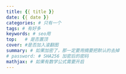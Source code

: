 ```yaml
---
title: {{ title }}
date: {{ date }}
categories: # 只有一个
tags: # 有好多
keywords: # seo用
top:   # 是否置顶
cover: #是否加入滚翻图
summary: # 如果加密了，那一定要用摘要把默认的去掉
# password: # SHA256 加密后的密码
mathjax: # 如果有数学公式需要开启
---
```

